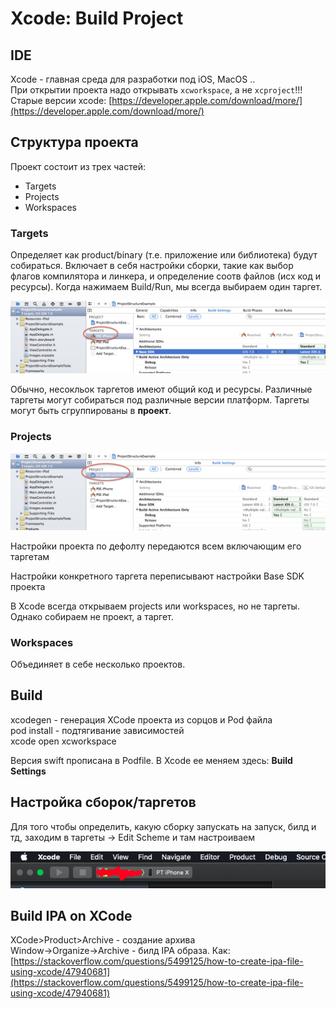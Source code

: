 # Xcode: Build Project

## IDE

Xcode - главная среда для разработки под iOS, MacOS ..  
При открытии проекта надо открывать `xcworkspace`, а не `xcproject`!!!  
Старые версии xcode: [https://developer.apple.com/download/more/](https://developer.apple.com/download/more/)

## Структура проекта

Проект состоит из трех частей:

* Targets
* Projects
* Workspaces

### Targets

Определяет как product/binary \(т.е. приложение или библиотека\) будут собираться. Включает в себя настройки сборки, такие как выбор флагов компилятора и линкера, и определение соотв файлов \(исх код и ресурсы\). Когда нажимаем Build/Run, мы всегда выбираем один таргет.

![&#x413;&#x434;&#x435; &#x442;&#x430;&#x440;&#x433;&#x435;&#x442;&#x44B; &#x43F;&#x435;&#x440;&#x435;&#x447;&#x438;&#x441;&#x43B;&#x44F;&#x44E;&#x442;&#x441;&#x44F;](../../.gitbook/assets/izobrazhenie%20%282%29.png)

Обычно, несокльок таргетов имеют общий код и ресурсы. Различные таргеты могут собираться под различные версии платформ. Таргеты могут быть сгруппированы в **проект**.

### Projects

![](../../.gitbook/assets/izobrazhenie%20%283%29.png)

Настройки проекта по дефолту передаются всем включающим его таргетам

Настройки конкретного таргета переписывают настройки Base SDK проекта

В Xcode всегда открываем projects или workspaces, но не таргеты. Однако собираем не проект, а таргет.

### Workspaces

Объединяет в себе несколько проектов.

## Build

xcodegen - генерация XCode проекта из сорцов и Pod файла  
pod install - подтягивание зависимостей    
xcode open xcworkspace

Версия swift прописана в Podfile. В Xcode ее меняем здесь: **Build Settings**

## Настройка сборок/таргетов

Для того чтобы определить, какую сборку запускать на запуск, билд и тд, заходим в таргеты -&gt; Edit Scheme и там настроиваем 

![](../../.gitbook/assets/snimok-ekrana-2020-04-02-v-15.25.23.png)

## Build IPA on XCode

XCode&gt;Product&gt;Archive - создание архива  
Window-&gt;Organize-&gt;Archive - билд IPA образа. Как: [https://stackoverflow.com/questions/5499125/how-to-create-ipa-file-using-xcode/47940681](https://stackoverflow.com/questions/5499125/how-to-create-ipa-file-using-xcode/47940681)



